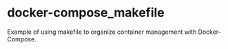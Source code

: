 # docker-compose_makefile
Example of using makefile to organize container management with Docker-Compose.
